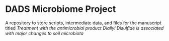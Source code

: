 # DADS Microbiome Project

A repository to store scripts, intermediate data, and files for the manuscript titled *Treatment with the antimicrobial product Diallyl Disulfide is associated with major changes to soil microbiota*

